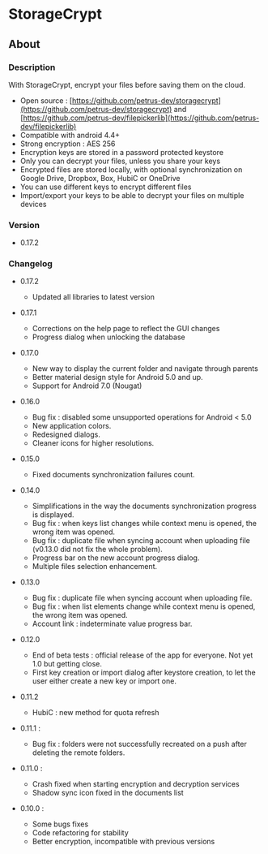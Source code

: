 # StorageCrypt #
## About ##

### Description ###

With StorageCrypt, encrypt your files before saving them on the cloud.

  * Open source : [https://github.com/petrus-dev/storagecrypt](https://github.com/petrus-dev/storagecrypt) and [https://github.com/petrus-dev/filepickerlib](https://github.com/petrus-dev/filepickerlib)
  * Compatible with android 4.4+
  * Strong encryption : AES 256
  * Encryption keys are stored in a password protected keystore
  * Only you can decrypt your files, unless you share your keys
  * Encrypted files are stored locally, with optional synchronization on Google Drive, Dropbox, Box, HubiC or OneDrive
  * You can use different keys to encrypt different files
  * Import/export your keys to be able to decrypt your files on multiple devices

### Version ###

* 0.17.2

### Changelog ###

* 0.17.2
  * Updated all libraries to latest version

* 0.17.1
  * Corrections on the help page to reflect the GUI changes
  * Progress dialog when unlocking the database

* 0.17.0
  * New way to display the current folder and navigate through parents
  * Better material design style for Android 5.0 and up.
  * Support for Android 7.0 (Nougat)

* 0.16.0
  * Bug fix : disabled some unsupported operations for Android < 5.0
  * New application colors.
  * Redesigned dialogs.
  * Cleaner icons for higher resolutions.
  
* 0.15.0
  * Fixed documents synchronization failures count.

* 0.14.0
  * Simplifications in the way the documents synchronization progress is displayed.
  * Bug fix : when keys list changes while context menu is opened, the wrong item was opened.
  * Bug fix : duplicate file when syncing account when uploading file (v0.13.0 did not fix the whole problem).
  * Progress bar on the new account progress dialog.
  * Multiple files selection enhancement.

* 0.13.0
  * Bug fix : duplicate file when syncing account when uploading file.
  * Bug fix : when list elements change while context menu is opened, the wrong item was opened.
  * Account link : indeterminate value progress bar.

* 0.12.0
  * End of beta tests : official release of the app for everyone. Not yet 1.0 but getting close.
  * First key creation or import dialog after keystore creation, to let the user either create a new key or import one.

* 0.11.2
  * HubiC : new method for quota refresh

* 0.11.1 :
  * Bug fix : folders were not successfully recreated on a push after deleting the remote folders.

* 0.11.0 :
  * Crash fixed when starting encryption and decryption services
  * Shadow sync icon fixed in the documents list
  
* 0.10.0 :
  * Some bugs fixes
  * Code refactoring for stability
  * Better encryption, incompatible with previous versions